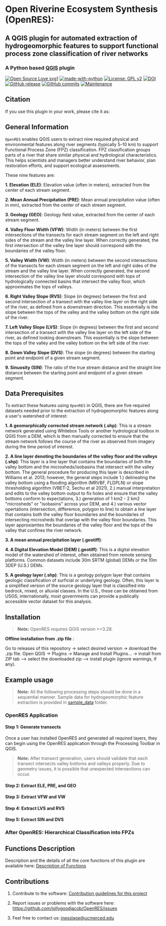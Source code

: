 # Open Riverine Ecosystem Synthesis (OpenRES):

## A QGIS plugin for automated extraction of hydrogeomorphic features to support functional process zone classification of river networks

### A Python based [QGIS](https://qgis.org/en/site/index.html) plugin 
[![Open Source Love svg1](https://badges.frapsoft.com/os/v1/open-source.svg?v=103)](https://github.com/ellerbrock/open-source-badges/)
[![made-with-python](https://img.shields.io/badge/Made%20with-Python-ffd040.svg)](https://www.python.org/)
[![License: GPL v2](https://img.shields.io/badge/License-GPL%20v2-blue.svg)](https://www.gnu.org/licenses/old-licenses/gpl-2.0.html)
[![DOI]()]()
[![GitHub release](https://img.shields.io/github/v/release/jollygoodjacob/OpenRES)](https://github.com/jollygoodjacob/OpenRES/releases)
[![GitHub commits](https://img.shields.io/github/commits-since/jollygoodjacob/OpenRES/v1.0.0)](https://github.com/jollygoodjacob/OpenRES/commits)
[![Maintenance](https://img.shields.io/badge/Maintained%3F-yes-green.svg)](https://GitHub.com/jollygoodjacob/OpenRES/graphs/commit-activity)

## Citation

If you use this plugin in your work, please cite it as:

## General Information

`OpenRES` enables QGIS users to extract nine required physical and environmental features along river segments (typically 5–10 km) to support Functional Process Zone (FPZ) classification. FPZ classification groups parts of a river that share similar physical and hydrological characteristics. This helps scientists and managers better understand river behavior, plan restoration efforts, and support ecological assessments.

These nine features are:

  **1.  Elevation (ELE)**: Elevation value (often in meters), extracted from the center of each stream segment.    
  
  **2.  Mean Annual Precipitation (PRE)**: Mean annual precipitation value (often in mm), extracted from the center of each stream segment.    
  
  **3.  Geology (GEO)**: Geology field value, extracted from the center of each stream segment.      
  
  **4.  Valley Floor Width (VFW)**: Width (in meters) between the first intersections of the transects for each stream segment on the left and right sides of the stream and the valley line layer. When correctly generated, the first intersection of the valley line layer should correspond with the boundaries of the valley floor.      
  
  **5.  Valley Width (VW)**: Width (in meters) between the second intersections of the transects for each stream segment on the left and right sides of the stream and the valley line layer. When correctly generated, the second intersection of the valley line layer should correspond with tops of hydrologically connected basins that intersect the valley floor, which approximates the tops of valleys. 
  
  **6.  Right Valley Slope (RVS)**: Slope (in degrees) between the first and second intersection of a transect with the valley line layer on the right side of the river, as defined from a downstream direction. This essentially is the slope between the tops of the valley and the valley bottom on the right side of the river.
  
  **7.  Left Valley Slope (LVS)**: Slope (in degrees) between the first and second intersection of a transect with the valley line layer on the left side of the river, as defined looking downstream. This essentially is the slope between the tops of the valley and the valley bottom on the left side of the river. 
  
  **8.  Down Valley Slope (DVS)**: The slope (in degrees) between the starting point and endpoint of a given stream segment.
  
  **9.  Sinuosity (SIN)**: The ratio of the true stream distance and the straight line distance between the starting point and endpoint of a given stream segment.

## Data Prerequisites

To extract these features using `OpenRES` in QGIS, there are five required datasets needed prior to the extraction of
hydrogeomorphic features along a user's watershed of interest:

**1.  A geomorphically corrected stream network (.shp)**: This is a stream network generated using Whitebox Tools or another hydrological toolbox in QGIS from a DEM, which is then manually corrected to ensure that the stream network follows the course of the river as observed from imagery during the time period of interest.    

**2.  A line layer denoting the boundaries of the valley floor and the valleys (.shp)**: This layer is a line layer that contains the boundaries of both the valley bottom and the microsheds/isobasins that intersect with the valley bottom. The general procedure for producing this layer is described in Williams et al. 2013; however, the general steps include 1.) delineating the valley bottom using a flooding algorithm (MRVBF, FLDPLN) or slope thresholding algorithm (VBET-2, Sechu et al 2021), 2.) manual interpretation and edits to the valley bottom output to fix holes and ensure that the valley bottoms conform to expectations, 3.) generation of 1 km2 - 2 km2 "microsheds" or "isobasins" across your DEM, and 4.) various vector opertations (intersection, differemce, polygon to line) to obtain a line layer that contains both the valley floor boundaries and the boundaries of intersecting microsheds that overlap with the valley floor boundaries. This layer approxiamtes the boundaries of the valley floor and the tops of the valley that confines the river network.

**3.  A mean annual precipitation layer (.geotiff)**:

**4.  A Digital Elevation Model (DEM) (.geotiff)**: This is a digital elevation model of the watershed of interest, often obtained from remote sensing platforms. Common datasets include 30m SRTM (global) DEMs or the 10m 3DEP (U.S.) DEMs.

**5.  A geology layer (.shp)**: This is a geology polygon layer that contains geologic classification of surficial or underlying geology. Often, this layer is a simplified version of the source geology layer that is classified into bedrock, mixed, or alluvial classes. In the U.S., these can be obtained from USGS; internationally, most governments can provide a publically accessible vector dataset for this analysis.


## Installation

> **Note:** OpenRES requires QGIS version \>=3.28.

**Offline installation from .zip file** :

Go to releases of this repository -\> select desired version -\>
download the .zip file. Open QGIS -\> Plugins -\> Manage and Install
Plugins... -\> install from ZIP tab --\> select the downloaded zip --\>
install plugin (ignore warnings, if any).

## Example usage

> **Note:** All the following processing steps should be done in a
> sequential manner. Sample data for hydrogeomorphic feature extraction
> is provided in [sample_data](/sample_data/) folder.



### OpenRES Application


#### Step 1: Generate transects
Once a user has installed OpenRES and generated all required layers, they can begin using the OpenRES application through the Processing Toolbar in QGIS.

> **Note:** After transect generation, users should validate that each
> transect intersects valley bottoms and valleys properly. Due to
> geometry issues, it is possible that unexpected intersections can
> occur.

#### Step 2: Extract ELE, PRE, and GEO

#### Step 3: Extract VFW and VW

#### Step 4: Extract LVS and RVS

#### Step 5: Extract SIN and DVS

### After OpenRES: Hierarchical Classification into FPZs

## Functions Description

Description and the details of all the core functions of this plugin are available here: [Description of Functions](help/Functions_description.md)

## Contributions
1) Contribute to the software: [Contribution guidelines for this project](help/CONTRIBUTING.md)

2) Report issues or problems with the software here: <https://github.com/jollygoodjacob/OpenRES/issues>

3) Feel free to contact us: <jnesslage@ucmerced.edu> 
